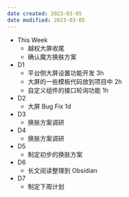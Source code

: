 ```yaml
---
date created: 2023-03-05 
date modified: 2023-03-05
---
```

- This Week
	- 越权大屏收尾
	- 确认魔方换肤方案
- D1
	- 平台侧大屏设置功能开发 3h
	- 大屏的一些模板代码放到项目中 2h
	- 自定义组件的接口轮询功能 1h
- D2
	- 大屏 Bug Fix 1d
- D3
	- 换肤方案调研
- D4
	- 换肤方案调研
- D5
	- 制定初步的换肤方案
- D6
	- 长文阅读整理到 Obsidian
- D7
	- 制定下周计划